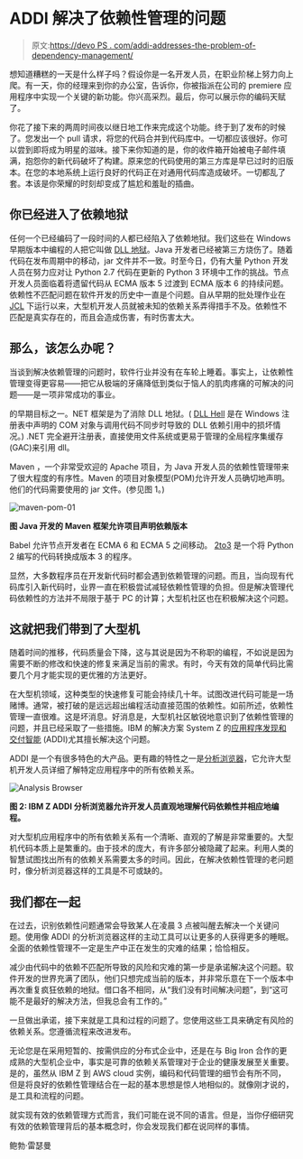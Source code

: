 # ADDI 解决了依赖性管理的问题

> 原文:[https://devo PS . com/addi-addresses-the-problem-of-dependency-management/](https://devops.com/addi-addresses-the-problem-of-dependency-management/)

想知道糟糕的一天是什么样子吗？假设你是一名开发人员，在职业阶梯上努力向上爬。有一天，你的经理来到你的办公室，告诉你，你被指派在公司的 premiere 应用程序中实现一个关键的新功能。你兴高采烈。最后，你可以展示你的编码天赋了。

你花了接下来的两周时间夜以继日地工作来完成这个功能。终于到了发布的时候了。您发出一个 pull 请求，将您的代码合并到代码库中。一切都应该很好。你可以尝到即将成为明星的滋味。接下来你知道的是，你的收件箱开始被电子邮件填满，抱怨你的新代码破坏了构建。原来您的代码使用的第三方库是早已过时的旧版本。在您的本地系统上运行良好的代码正在对通用代码库造成破坏。一切都乱了套。本该是你荣耀的时刻却变成了尴尬和羞耻的插曲。

## 你已经进入了依赖地狱

任何一个已经编码了一段时间的人都已经陷入了依赖地狱。我们这些在 Windows 早期版本中编程的人把它叫做 [DLL 地狱](https://en.wikipedia.org/wiki/DLL_Hell)。Java 开发者已经被第三方烧伤了。随着代码在发布周期中的移动，jar 文件并不一致。时至今日，仍有大量 Python 开发人员在努力应对让 Python 2.7 代码在更新的 Python 3 环境中工作的挑战。节点开发人员面临着将遗留代码从 ECMA 版本 5 过渡到 ECMA 版本 6 的持续问题。依赖性不匹配问题在软件开发的历史中一直是个问题。自从早期的批处理作业在 [JCL](https://en.wikipedia.org/wiki/Job_Control_Language) 下运行以来，大型机开发人员就被未知的依赖关系弄得措手不及。依赖性不匹配是真实存在的，而且会造成伤害，有时伤害太大。

## 那么，该怎么办呢？

当谈到解决依赖管理的问题时，软件行业并没有在车轮上睡着。事实上，让依赖性管理变得更容易——把它从极端的牙痛降低到类似于恼人的肌肉疼痛的可解决的问题——是一项非常成功的事业。

的早期目标之一。NET 框架是为了消除 DLL 地狱。( [DLL Hell](https://en.wikipedia.org/wiki/DLL_Hell) 是在 Windows 注册表中声明的 COM 对象与调用代码不同步时导致的 DLL 依赖引用中的损坏情况。) .NET 完全避开注册表，直接使用文件系统或更易于管理的全局程序集缓存(GAC)来引用 dll。

Maven ，一个非常受欢迎的 Apache 项目，为 Java 开发人员的依赖性管理带来了很大程度的有序性。Maven 的项目对象模型(POM)允许开发人员确切地声明。他们的代码需要使用的 jar 文件。(参见图 1。)

![maven-pom-01](../Images/7338ea5e9443ac3f4af3db2fd7f87647.png)

**图 Java 开发的 Maven 框架允许项目声明依赖版本**

Babel 允许节点开发者在 ECMA 6 和 ECMA 5 之间移动。 [2to3](https://docs.python.org/2/library/2to3.html) 是一个将 Python 2 编写的代码转换成版本 3 的程序。

显然，大多数程序员在开发新代码时都会遇到依赖管理的问题。而且，当向现有代码库引入新代码时，业界一直在积极尝试减轻依赖性管理的负担。但是解决管理代码依赖性的方法并不局限于基于 PC 的计算；大型机社区也在积极解决这个问题。

## 这就把我们带到了大型机

随着时间的推移，代码质量会下降，这与其说是因为不称职的编程，不如说是因为需要不断的修改和快速的修复来满足当前的需求。有时，今天有效的简单代码比需要几个月才能实现的更优雅的方法更好。

在大型机领域，这种类型的快速修复可能会持续几十年。试图改进代码可能是一场赌博。通常，被打破的是远远超出编程活动直接范围的依赖性。如前所述，依赖性管理一直很难。这是坏消息。好消息是，大型机社区敏锐地意识到了依赖性管理的问题，并且已经采取了一些措施。IBM 的解决方案 System Z 的[应用程序发现和交付智能](https://www.ibm.com/us-en/marketplace/app-discovery-and-delivery-intelligence) (ADDI)尤其擅长解决这个问题。

ADDI 是一个有很多特色的大产品。更有趣的特性之一是[分析浏览器](https://www.youtube.com/watch?v=3lNxLBlawcY)，它允许大型机开发人员详细了解特定应用程序中的所有依赖关系。

![Analysis Browser](../Images/47aec1cc9352239bf04dc3694520ab77.png)

**图 2: IBM Z ADDI 分析浏览器允许开发人员直观地理解代码依赖性并相应地编程。**

对大型机应用程序中的所有依赖关系有一个清晰、直观的了解是非常重要的。大型机代码本质上是繁重的。由于技术的庞大，有许多部分被隐藏了起来。利用人类的智慧试图找出所有的依赖关系需要太多的时间。因此，在解决依赖性管理的老问题时，像分析浏览器这样的工具是不可或缺的。

## 我们都在一起

在过去，识别依赖性问题通常会导致某人在凌晨 3 点被叫醒去解决一个关键问题。使用像 ADDI 的分析浏览器这样的主动工具可以让更多的人获得更多的睡眠。全面的依赖性管理不一定是生产中正在发生的灾难的结果；恰恰相反。

减少由代码中的依赖不匹配所导致的风险和灾难的第一步是承诺解决这个问题。软件开发的世界充满了团队，他们只想完成当前的版本，并非常乐意在下一个版本中再次重复疯狂依赖的地狱。借口各不相同，从“我们没有时间解决问题”，到“这可能不是最好的解决方法，但我总会有工作的。”

一旦做出承诺，接下来就是工具和过程的问题了。您使用这些工具来确定有风险的依赖关系。您遵循流程来改进发布。

无论您是在采用短暂的、按需供应的分布式企业中，还是在与 Big Iron 合作的更成熟的大型机企业中，事实是可靠的依赖关系管理对于企业的健康发展至关重要。是的，虽然从 IBM Z 到 AWS cloud 实例，编码和代码管理的细节会有所不同，但是将良好的依赖性管理结合在一起的基本思想是惊人地相似的。就像刚才说的，是工具和流程的问题。

就实现有效的依赖管理方式而言，我们可能在说不同的语言。但是，当你仔细研究有效的依赖管理背后的基本概念时，你会发现我们都在说同样的事情。

鲍勃·雷瑟曼